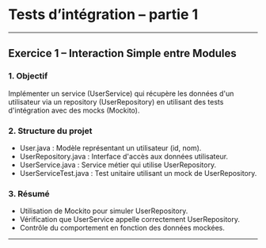 # Tests d’intégration – partie 1

---
## Exercice 1 – Interaction Simple entre Modules
### 1. Objectif
Implémenter un service (UserService) qui récupère les données d'un utilisateur via un repository (UserRepository) en utilisant des tests d'intégration avec des mocks (Mockito).

### 2. Structure du projet
- User.java : Modèle représentant un utilisateur (id, nom).
- UserRepository.java : Interface d'accès aux données utilisateur.
- UserService.java : Service métier qui utilise UserRepository.
- UserServiceTest.java : Test unitaire utilisant un mock de UserRepository.

### 3. Résumé
- Utilisation de Mockito pour simuler UserRepository.
- Vérification que UserService appelle correctement UserRepository.
- Contrôle du comportement en fonction des données mockées.
---
